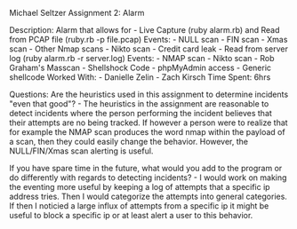 Michael Seltzer
Assignment 2: Alarm

Description: 
	Alarm that allows for 
		- Live Capture (ruby alarm.rb) and 
			Read from PCAP file (ruby.rb -p file.pcap)
		  Events:
			- NULL scan
			- FIN scan
			- Xmas scan
			- Other Nmap scans
			- Nikto scan
			- Credit card leak
		- Read from server log (ruby alarm.rb -r server.log)
		 Events:
			- NMAP scan
			- Nikto scan
			- Rob Graham's Masscan
			- Shellshock Code
			- phpMyAdmin access
			- Generic shellcode
Worked With:
	- Danielle Zelin
	- Zach Kirsch
Time Spent: 6hrs

Questions:
Are the heuristics used in this assignment to determine incidents "even that good"?
	- The heuristics in the assignment are reasonable to detect incidents where the person performing the incident believes that their attempts are no being tracked. If however a person were to realize that for example the NMAP scan produces the word nmap within the payload of a scan, then they could easily change the behavior. However, the NULL/FIN/Xmas scan alerting is useful. 

If you have spare time in the future, what would you add to the program or do differently with regards to detecting incidents?
	- I would work on making the eventing more useful by keeping a log of attempts that a specific ip address tries. Then I would categorize the attempts into general categories. If then I noticied a large influx of attempts from a specific ip it might be useful to block a specific ip or at least alert a user to this behavior. 
